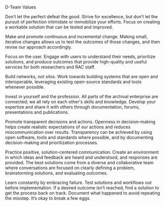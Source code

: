 ﻿D-Team Values

Don’t let the perfect defeat the good.
Strive for excellence, but don’t let the pursuit of perfection intimidate or immobilize your efforts. Focus on creating a workable solution that can be tested and improved. 

Make and promote continuous and incremental change.
Making small, iterative changes allows us to test the outcomes of those changes, and then revise our approach accordingly.

Focus on the user.
Engage with users to understand their needs, prioritize solutions, and produce outcomes that provide high-quality and useful services for both researchers and RAC staff.

Build networks, not silos.
Work towards building systems that are open and interoperable, leveraging existing open-source standards and tools whenever possible.

Invest in yourself and the profession.
All parts of the archival enterprise are connected; we all rely on each other's skills and knowledge. Develop your expertize and share it with others through documentation, forums, presentations and publications. 

Promote transparent decisions and actions.
Openness in decision-making helps create realistic expectations of our actions and reduces miscommunication over results. Transparency can be achieved by using open software, tools and standards where possible, and by documenting decision-making and prioritization processes.

Practice positive, solution-centered communication.
Create an environment in which ideas and feedback are heard and understood, and responses are provided. The best solutions come from a diverse and collaborative team where conversations are focused on clearly defining a problem, brainstorming solutions, and evaluating outcomes.

Learn constantly by embracing failure.
Test solutions and workflows out before implementation. If a desired outcome isn’t reached, find a solution to get the process back on track. Document what happened to avoid repeating the misstep. It’s okay to break a few eggs.
